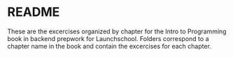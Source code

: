 # README #
These are the excercises organized by chapter for the Intro to Programming book in backend prepwork for Launchschool.
Folders correspond to a chapter name in the book and contain the excercises for each chapter.
